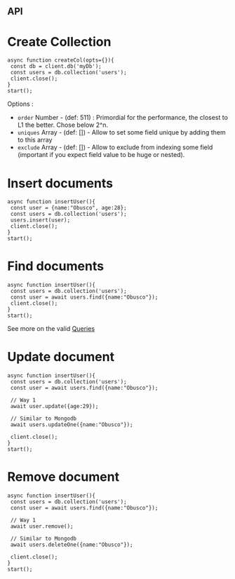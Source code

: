 ## API


# Create Collection

```
async function createCol(opts={}){
 const db = client.db('myDb');
 const users = db.collection('users');
 client.close();
}
start();
```

Options : 

  - `order` Number - (def: 511) : Primordial for the performance, the closest to L1 the better. Chose below 2^n. 
  - `uniques` Array - (def: []) - Allow to set some field unique by adding them to this array
  - `exclude` Array - (def: []) - Allow to exclude from indexing some field (important if you expect field value to be huge or nested).

# Insert documents

```
async function insertUser(){
 const user = {name:"Obusco", age:28};
 const users = db.collection('users');
 users.insert(user);
 client.close();
}
start();
```
# Find documents

```
async function insertUser(){
 const users = db.collection('users');
 const user = await users.find({name:"Obusco"});
 client.close();
}
start();
```

See more on the valid [Queries](/doc/queries.md)

# Update document

```
async function insertUser(){
 const users = db.collection('users');
 const user = await users.find({name:"Obusco"});
 
 // Way 1
 await user.update({age:29});
 
 // Similar to Mongodb 
 await users.updateOne({name:"Obusco"});

 client.close();
}
start();
```

# Remove document

```
async function insertUser(){
 const users = db.collection('users');
 const user = await users.find({name:"Obusco"});
 
 // Way 1
 await user.remove();
 
 // Similar to Mongodb 
 await users.deleteOne({name:"Obusco"});

 client.close();
}
start();
```


